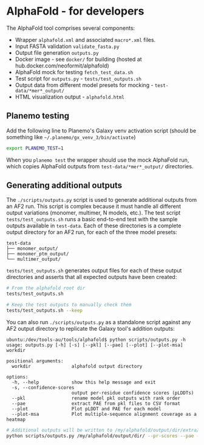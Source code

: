 # AlphaFold - for developers

The AlphaFold tool comprises several components:

- Wrapper `alphafold.xml` and associated `macro*.xml` files.
- Input FASTA validation `validate_fasta.py`
- Output file generation `outputs.py`
- Docker image - see `docker/` for building (hosted at hub.docker.com/neoformit/alphafold)
- AlphaFold mock for testing `fetch_test_data.sh`
- Test script for `outputs.py` - `tests/test_outputs.sh`
- Output data from different model presets for mocking - `test-data/*mer*_output/`
- HTML visualization output - `alphafold.html`


## Planemo testing

Add the following line to Planemo's Galaxy venv activation script (should be something like `~/.planemo/gx_venv_3/bin/activate`)

```sh
export PLANEMO_TEST=1
```

When you `planemo test` the wrapper should use the mock AlphaFold run, which copies AlphaFold outputs from `test-data/*mer*_output/` directories.


## Generating additional outputs

The `./scripts/outputs.py` script is used to generate additional outputs from an AF2 run. This script is complex because it must handle all different output variations (monomer, multimer, N models, etc.). The test script `tests/test_outputs.sh` runs a basic end-to-end test with the sample outputs available in `test-data`. Each of these directories is a complete output directory for an AF2 run, for each of the three model presets:

```
test-data
├── monomer_output/
├── monomer_ptm_output/
└── multimer_output/
```

`tests/test_outputs.sh` generates output files for each of these output directories and asserts that all expected outputs have been created:

```bash
# From the alphafold root dir
tests/test_outputs.sh

# Keep the test outputs to manually check them
tests/test_outputs.sh --keep
```

You can also run `./scripts/outputs.py` as a standalone script against any AF2 output directory to replicate the Galaxy tool's addition outputs:

```
ubuntu:/dev/tools-au/tools/alphafold$ python scripts/outputs.py -h
usage: outputs.py [-h] [-s] [--pkl] [--pae] [--plot] [--plot-msa] workdir

positional arguments:
  workdir               alphafold output directory

options:
  -h, --help            show this help message and exit
  -s, --confidence-scores
                        output per-residue confidence scores (pLDDTs)
  --pkl                 rename model pkl outputs with rank order
  --pae                 extract PAE from pkl files to CSV format
  --plot                Plot pLDDT and PAE for each model
  --plot-msa            Plot multiple-sequence alignment coverage as a heatmap
```

```sh
# Additional outputs will be written to /my/alphafold/output/dir/extra/
python scripts/outputs.py /my/alphafold/output/dir/ --pr-scores --pae --pkl --plot --plot-msa
```
